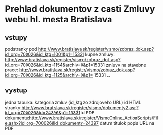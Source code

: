 Prehlad dokumentov z casti Zmluvy webu hl. mesta Bratislava
====================

vstupy
------
podstranky pod http://www.bratislava.sk/register/vismo/zobraz_dok.asp?id_org=700026&id_ktg=1001&p1=15331
kupne zmluvy: http://www.bratislava.sk/register/vismo/zobraz_dok.asp?id_org=700026&id_ktg=1154&archiv=0&p1=15331
zmluvy na stavebne prace: http://www.bratislava.sk/register/vismo/zobraz_dok.asp?id_org=700026&id_ktg=1125&archiv=0&p1=
15331
...

vystup
------
jedna tabulka:
kategoria zmluv (id_ktg zo zdrojoveho URL)
id HTML stranky:http://www.bratislava.sk/register/vismo/dokumenty2.asp?id_org=700026&id=24396&p1=15331
id PDF dokumentu:http://www.bratislava.sk/register/VismoOnline_ActionScripts/File.ashx?id_org=700026&id_dokumenty=24397
datum
titulok
popis
URL na PDF
